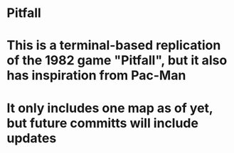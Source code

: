 # Pitfall
# This is a terminal-based replication of the 1982 game "Pitfall", but it also has inspiration from Pac-Man
# It only includes one map as of yet, but future committs will include updates